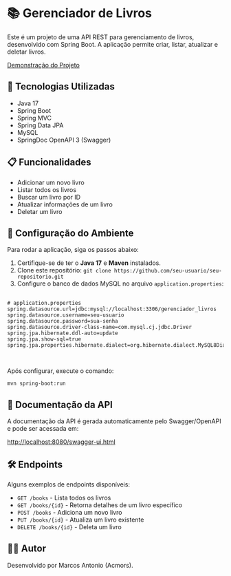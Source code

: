 <h1>📚 Gerenciador de Livros</h1>

<p>Este é um projeto de uma API REST para gerenciamento de livros, desenvolvido com Spring Boot. A aplicação permite criar, listar, atualizar e deletar livros.</p>
<a href="https://youtu.be/Gc4G4wU_obg" target="_blank">Demonstração do Projeto</a>

<h2>🚀 Tecnologias Utilizadas</h2>
    <ul>
        <li>Java 17</li>
        <li>Spring Boot</li>
        <li>Spring MVC</li>
        <li>Spring Data JPA</li>
        <li>MySQL</li>
        <li>SpringDoc OpenAPI 3 (Swagger)</li>
    </ul>

 <h2>📋 Funcionalidades</h2>
    <ul>
        <li>Adicionar um novo livro</li>
        <li>Listar todos os livros</li>
        <li>Buscar um livro por ID</li>
        <li>Atualizar informações de um livro</li>
        <li>Deletar um livro</li>
    </ul>

 <h2>🔧 Configuração do Ambiente</h2>
    <p>Para rodar a aplicação, siga os passos abaixo:</p>
    <ol>
        <li>Certifique-se de ter o <strong>Java 17</strong> e <strong>Maven</strong> instalados.</li>
        <li>Clone este repositório: <code>git clone https://github.com/seu-usuario/seu-repositorio.git</code></li>
        <li>Configure o banco de dados MySQL no arquivo <code>application.properties</code>:</li>
    </ol>

<pre>
        <code>
# application.properties
spring.datasource.url=jdbc:mysql://localhost:3306/gerenciador_livros
spring.datasource.username=seu-usuario
spring.datasource.password=sua-senha
spring.datasource.driver-class-name=com.mysql.cj.jdbc.Driver
spring.jpa.hibernate.ddl-auto=update
spring.jpa.show-sql=true
spring.jpa.properties.hibernate.dialect=org.hibernate.dialect.MySQL8Dialect
        </code>
    </pre>

 <p>Após configurar, execute o comando:</p>
    <pre><code>mvn spring-boot:run</code></pre>

 <h2>📖 Documentação da API</h2>
    <p>A documentação da API é gerada automaticamente pelo Swagger/OpenAPI e pode ser acessada em:</p>
    <p><a href="http://localhost:8080/swagger-ui.html" target="_blank">http://localhost:8080/swagger-ui.html</a></p>

 <h2>🛠️ Endpoints</h2>
<p>Alguns exemplos de endpoints disponíveis:</p>
<ul>
    <li><code>GET /books</code> - Lista todos os livros</li>
    <li><code>GET /books/{id}</code> - Retorna detalhes de um livro específico</li>
    <li><code>POST /books</code> - Adiciona um novo livro</li>
    <li><code>PUT /books/{id}</code> - Atualiza um livro existente</li>
    <li><code>DELETE /books/{id}</code> - Deleta um livro</li>
</ul>

<h2>🧑‍💻 Autor</h2>
    <p>Desenvolvido por Marcos Antonio (Acmors).</p>
